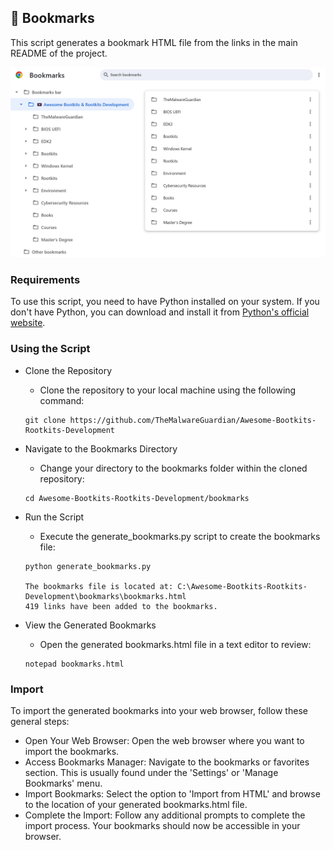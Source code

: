 ## 🔖 Bookmarks

This script generates a bookmark HTML file from the links in the main README of the project.

<p align="center">
	<img width="" src="Images/chrome.png" alt="Bookmarks">
</p>

### Requirements

To use this script, you need to have Python installed on your system. If you don't have Python, you can download and install it from [Python's official website](https://www.python.org/).


### Using the Script

- Clone the Repository
	- Clone the repository to your local machine using the following command:

	```
	git clone https://github.com/TheMalwareGuardian/Awesome-Bootkits-Rootkits-Development
	```

- Navigate to the Bookmarks Directory
	- Change your directory to the bookmarks folder within the cloned repository:
	```
	cd Awesome-Bootkits-Rootkits-Development/bookmarks
	```

- Run the Script
	- Execute the generate_bookmarks.py script to create the bookmarks file:
	```
	python generate_bookmarks.py

	The bookmarks file is located at: C:\Awesome-Bootkits-Rootkits-Development\bookmarks\bookmarks.html
	419 links have been added to the bookmarks.
	```

- View the Generated Bookmarks
	- Open the generated bookmarks.html file in a text editor to review:
	```
	notepad bookmarks.html
	```

### Import

To import the generated bookmarks into your web browser, follow these general steps:

- Open Your Web Browser: Open the web browser where you want to import the bookmarks.
- Access Bookmarks Manager: Navigate to the bookmarks or favorites section. This is usually found under the 'Settings' or 'Manage Bookmarks' menu.
- Import Bookmarks: Select the option to 'Import from HTML' and browse to the location of your generated bookmarks.html file.
- Complete the Import: Follow any additional prompts to complete the import process. Your bookmarks should now be accessible in your browser.

